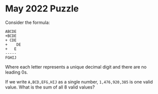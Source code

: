 # May 2022 Puzzle

Consider the formula:

```
ABCDE
+BCDE
+ CDE
+	 DE
+   E
-----
FGHIJ
```
Where each letter represents a unique decimal digit and there are no leading 0s.  

If we write `A,BCD,EFG,HIJ` as a single number, `1,476,920,385` is one valid value.  What is the sum of all 8 valid values?